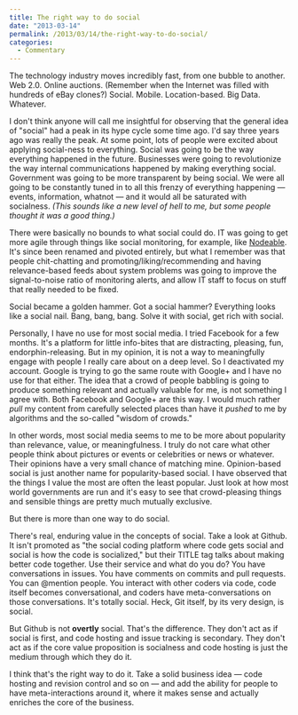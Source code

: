 ```yaml
---
title: The right way to do social
date: "2013-03-14"
permalink: /2013/03/14/the-right-way-to-do-social/
categories:
  - Commentary
---
```

The technology industry moves incredibly fast, from one bubble to another. Web 2.0. Online auctions. (Remember when the Internet was filled with hundreds of eBay clones?) Social. Mobile. Location-based. Big Data. Whatever.

I don't think anyone will call me insightful for observing that the general idea of "social" had a peak in its hype cycle some time ago. I'd say three years ago was really the peak. At some point, lots of people were excited about applying social-ness to everything. Social was going to be the way everything happened in the future. Businesses were going to revolutionize the way internal communications happened by making everything social. Government was going to be more transparent by being social. We were all going to be constantly tuned in to all this frenzy of everything happening &#8212; events, information, whatnot &#8212; and it would all be saturated with socialness. *(This sounds like a new level of hell to me, but some people thought it was a good thing.)*

There were basically no bounds to what social could do. IT was going to get more agile through things like social monitoring, for example, like [Nodeable][1]. It's since been renamed and pivoted entirely, but what I remember was that people chit-chatting and promoting/liking/recommending and having relevance-based feeds about system problems was going to improve the signal-to-noise ratio of monitoring alerts, and allow IT staff to focus on stuff that really needed to be fixed.

Social became a golden hammer. Got a social hammer? Everything looks like a social nail. Bang, bang, bang. Solve it with social, get rich with social.

Personally, I have no use for most social media. I tried Facebook for a few months. It's a platform for little info-bites that are distracting, pleasing, fun, endorphin-releasing. But in my opinion, it is not a way to meaningfully engage with people I really care about on a deep level. So I deactivated my account. Google is trying to go the same route with Google+ and I have no use for that either. The idea that a crowd of people babbling is going to produce something relevant and actually valuable for me, is not something I agree with. Both Facebook and Google+ are this way. I would much rather *pull* my content from carefully selected places than have it *pushed* to me by algorithms and the so-called "wisdom of crowds."

In other words, most social media seems to me to be more about popularity than relevance, value, or meaningfulness. I truly do not care what other people think about pictures or events or celebrities or news or whatever. Their opinions have a very small chance of matching mine. Opinion-based social is just another name for popularity-based social. I have observed that the things I value the most are often the least popular. Just look at how most world governments are run and it's easy to see that crowd-pleasing things and sensible things are pretty much mutually exclusive.

But there is more than one way to do social.

There's real, enduring value in the concepts of social. Take a look at Github. It isn't promoted as "the social coding platform where code gets social and social is how the code is socialized," but their TITLE tag talks about making better code together. Use their service and what do you do? You have conversations in issues. You have comments on commits and pull requests. You can @mention people. You interact with other coders via code, code itself becomes conversational, and coders have meta-conversations on those conversations. It's totally social. Heck, Git itself, by its very design, is social.

But Github is not **overtly** social. That's the difference. They don't act as if social is first, and code hosting and issue tracking is secondary. They don't act as if the core value proposition is socialness and code hosting is just the medium through which they do it.

I think that's the right way to do it. Take a solid business idea &#8212; code hosting and revision control and so on &#8212; and add the ability for people to have meta-interactions around it, where it makes sense and actually enriches the core of the business.

 [1]: http://nodeable.com/
